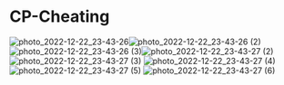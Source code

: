 # CP-Cheating
![photo_2022-12-22_23-43-26](https://user-images.githubusercontent.com/90915776/209223546-c459d1b8-bb77-440a-acd4-cbaba90bcf6a.jpg)![photo_2022-12-22_23-43-26 (2)](https://user-images.githubusercontent.com/90915776/209223573-d492b5fb-d48e-45de-9492-0344c0f633c0.jpg)![photo_2022-12-22_23-43-26 (3)](https://user-images.githubusercontent.com/90915776/209223583-cf61dda0-3f50-4b1a-aef6-0d41d2cef6db.jpg)![photo_2022-12-22_23-43-27 (2)](https://user-images.githubusercontent.com/90915776/209223636-a57db865-ecbd-4250-8d15-85d9225ab01f.jpg)![photo_2022-12-22_23-43-27 (3)](https://user-images.githubusercontent.com/90915776/209223669-515814e3-1681-4219-9b76-c17fce9c5834.jpg)
![photo_2022-12-22_23-43-27 (4)](https://user-images.githubusercontent.com/90915776/209223683-966464a3-8d21-4514-8b78-141758107e80.jpg)
![photo_2022-12-22_23-43-27 (5)](https://user-images.githubusercontent.com/90915776/209223686-8ba7429f-8d29-4d96-addf-f41395f1f871.jpg)
![photo_2022-12-22_23-43-27 (6)](https://user-images.githubusercontent.com/90915776/209223696-c41cd5a2-e115-4fd6-94ca-fd4c5057a324.jpg)
